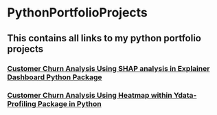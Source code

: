 # PythonPortfolioProjects

## This contains all links to my python portfolio projects

### [Customer Churn Analysis Using SHAP analysis in Explainer Dashboard Python Package](https://github.com/SandyGCabanes/customer_churn_SHAP_analysis_with_explainer_dashboard)

### [Customer Churn Analysis Using Heatmap within Ydata-Profiling Package in Python](https://github.com/SandyGCabanes/customer_churn_exploratory_data_analysis_ydata_profiling_python)
